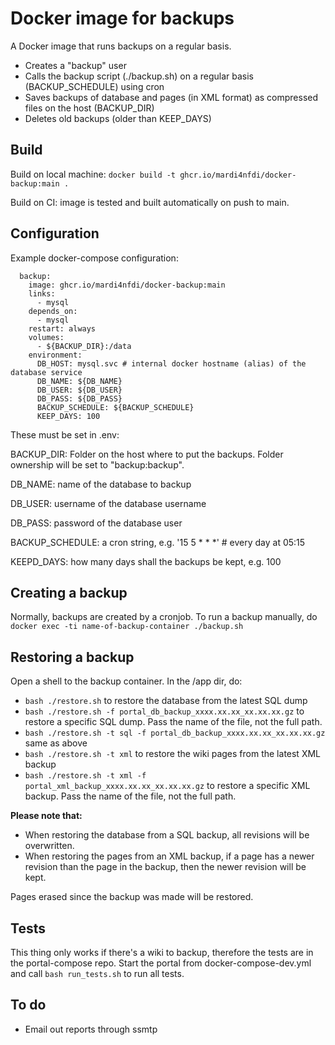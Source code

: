Docker image for backups
========================
A Docker image that runs backups on a regular basis.

* Creates a "backup" user
* Calls the backup script (./backup.sh) on a regular basis (BACKUP_SCHEDULE) using cron
* Saves backups of database and pages (in XML format) as compressed files on the host (BACKUP_DIR)
* Deletes old backups (older than KEEP_DAYS)

Build
------
Build on local machine: `docker build -t ghcr.io/mardi4nfdi/docker-backup:main .`

Build on CI: image is tested and built automatically on push to main.

Configuration
-------------
Example docker-compose configuration:
```
  backup:
    image: ghcr.io/mardi4nfdi/docker-backup:main
    links:
      - mysql
    depends_on:
      - mysql
    restart: always
    volumes:
      - ${BACKUP_DIR}:/data
    environment:
      DB_HOST: mysql.svc # internal docker hostname (alias) of the database service
      DB_NAME: ${DB_NAME}
      DB_USER: ${DB_USER}
      DB_PASS: ${DB_PASS}
      BACKUP_SCHEDULE: ${BACKUP_SCHEDULE}
      KEEP_DAYS: 100
```

These must be set in .env:

BACKUP_DIR: Folder on the host where to put the backups. Folder ownership will be set to "backup:backup".

DB_NAME: name of the database to backup

DB_USER: username of the database username

DB_PASS: password of the database user

BACKUP_SCHEDULE: a cron string, e.g. '15 5 * * *' # every day at 05:15

KEEPD_DAYS: how many days shall the backups be kept, e.g. 100

Creating a backup
-----------------
Normally, backups are created by a cronjob. 
To run a backup manually, do `docker exec -ti name-of-backup-container ./backup.sh`

Restoring a backup
-------------------
Open a shell to the backup container. In the /app dir, do:
* `bash ./restore.sh` to restore the database from the latest SQL dump 
* `bash ./restore.sh -f portal_db_backup_xxxx.xx.xx_xx.xx.xx.gz` to restore a specific SQL dump. Pass the name of the file, not the full path.
* `bash ./restore.sh -t sql -f portal_db_backup_xxxx.xx.xx_xx.xx.xx.gz` same as above
* `bash ./restore.sh -t xml` to restore the wiki pages from the latest XML backup 
* `bash ./restore.sh -t xml -f portal_xml_backup_xxxx.xx.xx_xx.xx.xx.gz` to restore a specific XML backup. Pass the name of the file, not the full path.

**Please note that:** 
* When restoring the database from a SQL backup, all revisions will be overwritten.
* When restoring the pages from an XML backup, if a page has a newer revision than the page in the backup, then the newer revision will be kept.

Pages erased since the backup was made will be restored. 

Tests
------
This thing only works if there's a wiki to backup, therefore the tests are in the portal-compose repo. 
Start the portal from docker-compose-dev.yml and call `bash run_tests.sh` to run all tests.

To do
------
* Email out reports through ssmtp
